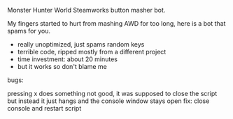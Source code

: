 Monster Hunter World Steamworks button masher bot.

My fingers started to hurt from mashing AWD for too long, here is a bot that spams for you.

- really unoptimized, just spams random keys
- terrible code, ripped mostly from a different project
- time investment: about 20 minutes
- but it works so don't blame me

bugs:

pressing x does something not good, it was supposed to close the script but instead it just hangs and the console window stays open
fix: close console and restart script 
